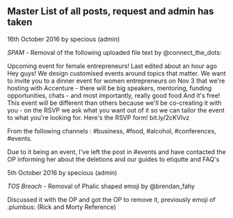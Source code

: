 ## Master List of all posts, request and admin has taken 

16th October 2016 by specious (admin)

*SPAM* - Removal of the following uploaded file text by @connect_the_dots:  

>
Upcoming event for female entrepreneurs!
Last edited about an hour ago
Hey guys! We design customised events around topics that matter. We want to invite you to a dinner event for women entrepreneurs on Nov 3 that we're hosting with Accenture - there will be big speakers, mentoring, funding opportunities, chats - and most importantly, really good food  And it's free! This event will be different than others because we'll be co-creating it with you - on the RSVP we ask what you want out of it so we can tailor the event to what you're looking for.
Here's the RSVP form! bit.ly/2cKVIvz 

From the following channels : #business, #food, #alcohol, #conferences, #events. 

Due to it being an event, I've left the post in #events and have contacted the OP informing her about the deletions and our guides to etiqutte and FAQ's

5th October 2016 by specious (admin)

*TOS Breach* - Removal of Phalic shaped emoji by @brendan_fahy

Discussed it with the OP and got the OP to remove it, previously emoji of :plumbus: (Rick and Morty Reference) 

